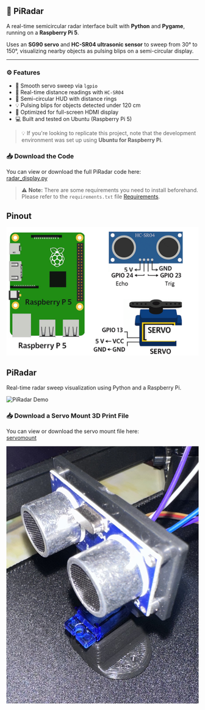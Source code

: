 ## 📡 PiRadar

A real-time semicircular radar interface built with **Python** and **Pygame**, running on a **Raspberry Pi 5**.

Uses an **SG90 servo** and **HC-SR04 ultrasonic sensor** to sweep from 30° to 150°, visualizing nearby objects as pulsing blips on a semi-circular display.

---

### ⚙️ Features

- 🔄 Smooth servo sweep via `lgpio`
- 📏 Real-time distance readings with `HC-SR04`
- 🧭 Semi-circular HUD with distance rings
- 💡 Pulsing blips for objects detected under 120 cm
- 🎯 Optimized for full-screen HDMI display
- 💻 Built and tested on Ubuntu (Raspberry Pi 5)

> 💡 If you're looking to replicate this project, note that the development environment was set up using **Ubuntu for Raspberry Pi**.


### 📥 Download the Code

You can view or download the full PiRadar code here:  
[radar_display.py](https://github.com/ArvinGhaloosian/Portfolio/blob/main/PiRadar/code/radar_display.py)

> ⚠️ **Note:** There are some requirements you need to install beforehand.  
Please refer to the `requirements.txt` file [Requirements](images/requirements.txt).


## Pinout

![PiRadar Demo](images/Schem.png)


## PiRadar

Real-time radar sweep visualization using Python and a Raspberry Pi.

![PiRadar Demo](assets/PiRadar.GIF)

### 📥 Download a Servo Mount 3D Print File

You can view or download the servo mount file here:  
[servomount](https://www.thingiverse.com/thing:3451689/files)

![Servo Mount](ServoMount/ServoMount.jpg)
